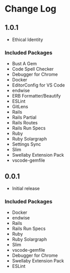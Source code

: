 # Change Log

## 1.0.1

- Ethical Identity

### Included Packages ###

* Bust A Gem
* Code Spell Checker
* Debugger for Chrome
* Docker
* EditorConfig for VS Code
* endwise
* ERB Formatter/Beautify
* ESLint
* GitLens
* Rails
* Rails Partial
* Rails Routes
* Rails Run Specs
* Ruby
* Ruby Solargraph
* Settings Sync
* Slim
* Swellaby Extension Pack
* vscode-gemfile


## 0.0.1

- Initial release

### Included Packages ###

* Docker
* endwise
* Rails
* Rails Run Specs
* Ruby
* Ruby Solargraph
* Slim
* vscode-gemfile
* Debugger for Chrome
* Swellaby Extension Pack
* ESLint